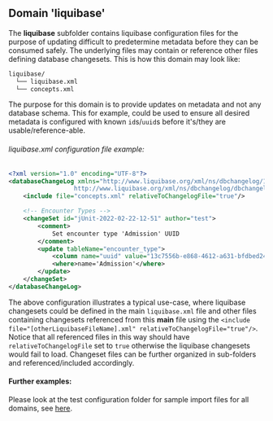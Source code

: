 ## Domain 'liquibase'
The **liquibase** subfolder contains liquibase configuration files for the purpose of updating difficult to predetermine metadata before they can be consumed safely. The underlying files may contain or reference other files defining database changesets. This is how this domain may look like:

```bash
liquibase/
  └── liquibase.xml
  └── concepts.xml
```
The purpose for this domain is to provide updates on metadata and not any database schema. This for example, could be used to ensure all desired metadata is configured with known `id`s/`uuid`s before it's/they are usable/reference-able.

###### liquibase.xml configuration file example:
```xml
<?xml version="1.0" encoding="UTF-8"?>
<databaseChangeLog xmlns="http://www.liquibase.org/xml/ns/dbchangelog/1.9" xmlns:xsi="http://www.w3.org/2001/XMLSchema-instance" xsi:schemaLocation="http://www.liquibase.org/xml/ns/dbchangelog/1.9
                  http://www.liquibase.org/xml/ns/dbchangelog/dbchangelog-1.9.xsd">
	<include file="concepts.xml" relativeToChangelogFile="true"/>

	<!-- Encounter Types -->
	<changeSet id="jUnit-2022-02-22-12-51" author="test">
		<comment>
			Set encounter type 'Admission' UUID
		</comment>
		<update tableName="encounter_type">
			<column name="uuid" value="13c7556b-e868-4612-a631-bfdbed24c9f0" />
			<where>name='Admission'</where>
		</update>
	</changeSet>
</databaseChangeLog>
```
The above configuration illustrates a typical use-case, where liquibase changesets could be defined in the main `liquibase.xml` file and other files containing changesets referenced from this **main** file using the `<include file="[otherLiquibaseFileName].xml" relativeToChangelogFile="true"/>`. Notice that all referenced files in this way should have `relativeToChangelogFile` set to `true` otherwise the liquibase changesets would fail to load. Changeset files can be further organized in sub-folders and referenced/included accordingly.

#### Further examples:
Please look at the test configuration folder for sample import files for all domains, see [here](../api/src/test/resources/testAppDataDir/configuration).